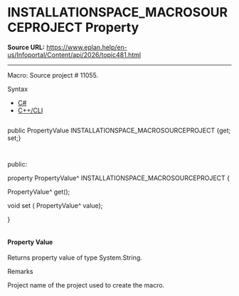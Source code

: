 # INSTALLATIONSPACE_MACROSOURCEPROJECT Property

**Source URL:** https://www.eplan.help/en-us/Infoportal/Content/api/2026/topic481.html

---

Macro: Source project # 11055.

Syntax

- [C#](#i-syntax-CS)
- [C++/CLI](#i-syntax-CPP2005)

```
```
public PropertyValue INSTALLATIONSPACE_MACROSOURCEPROJECT {get; set;}
```
```

```
```
public:

property PropertyValue^ INSTALLATIONSPACE_MACROSOURCEPROJECT {

   PropertyValue^ get();

   void set (    PropertyValue^ value);

}
```
```

#### Property Value

Returns property value of type System.String.

Remarks

Project name of the project used to create the macro.

